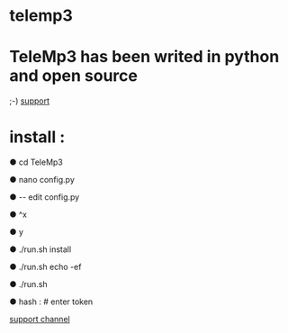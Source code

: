 # telemp3
# TeleMp3 has been writed in python and open source

;-)
[support](https://telegram.me/nfrat_1)

# install :

● cd TeleMp3

● nano config.py

● -- edit config.py

● ^x

● y

● ./run.sh install

● ./run.sh echo -ef

● ./run.sh

● hash : # enter token

[support channel](https://telegram.me/lmAnonymous)

